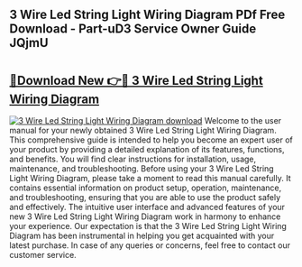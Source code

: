 ## 3 Wire Led String Light Wiring Diagram PDf Free Download - Part-uD3 Service Owner Guide JQjmU

# <h2><a href="http://dfhmxxb.blite.top/?on=3+Wire+Led+String+Light+Wiring+Diagram">🔗Download New 👉🔴 3 Wire Led String Light Wiring Diagram</a></h2>

[![3 Wire Led String Light Wiring Diagram download](https://i.imgur.com/lujVjoI.png)](http://dfhmxxb.blite.top/?on=3+Wire+Led+String+Light+Wiring+Diagram)
Welcome to the user manual for your newly obtained 3 Wire Led String Light Wiring Diagram. This comprehensive guide is intended to help you become an expert user of your product by providing a detailed explanation of its features, functions, and benefits. You will find clear instructions for installation, usage, maintenance, and troubleshooting. Before using your 3 Wire Led String Light Wiring Diagram, please take a moment to read this manual carefully. It contains essential information on product setup, operation, maintenance, and troubleshooting, ensuring that you are able to use the product safely and effectively. The intuitive user interface and advanced features of your new 3 Wire Led String Light Wiring Diagram work in harmony to enhance your experience. Our expectation is that the 3 Wire Led String Light Wiring Diagram has been instrumental in helping you get acquainted with your latest purchase. In case of any queries or concerns, feel free to contact our customer service.
